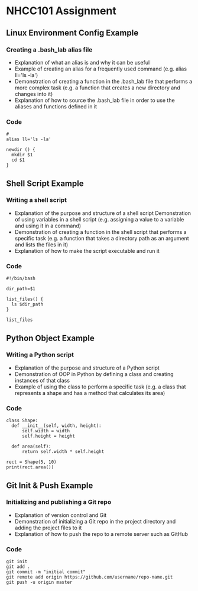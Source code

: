 # NHCC101 Assignment

## Linux Environment Config Example

### Creating a .bash_lab alias file

- Explanation of what an alias is and why it can be useful
- Example of creating an alias for a frequently used command (e.g. alias ll='ls -la')
- Demonstration of creating a function in the .bash_lab file that performs a more complex task (e.g. a function that creates a new directory and changes into it)
- Explanation of how to source the .bash_lab file in order to use the aliases and functions defined in it

### Code

```
#
alias ll='ls -la'

newdir () {
  mkdir $1
  cd $1
}
```

## Shell Script Example

### Writing a shell script

- Explanation of the purpose and structure of a shell script
Demonstration of using variables in a shell script (e.g. assigning a value to a variable and using it in a command)
- Demonstration of creating a function in the shell script that performs a specific task (e.g. a function that takes a directory path as an argument and lists the files in it)
- Explanation of how to make the script executable and run it


### Code

```
#!/bin/bash

dir_path=$1

list_files() {
  ls $dir_path
}

list_files

```
## Python Object Example

### Writing a Python script

- Explanation of the purpose and structure of a Python script
- Demonstration of OOP in Python by defining a class and creating instances of that class
- Example of using the class to perform a specific task (e.g. a class that represents a shape and has a method that calculates its area)

### Code

```
class Shape:
  def __init__(self, width, height):
      self.width = width
      self.height = height

  def area(self):
      return self.width * self.height

rect = Shape(5, 10)
print(rect.area())
```

## Git Init & Push Example

### Initializing and publishing a Git repo

- Explanation of version control and Git
- Demonstration of initializing a Git repo in the project directory and adding the project files to it
- Explanation of how to push the repo to a remote server such as GitHub

### Code

```
git init
git add .
git commit -m "initial commit"
git remote add origin https://github.com/username/repo-name.git
git push -u origin master
```
